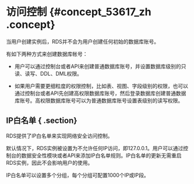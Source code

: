 # 访问控制 {#concept_53617_zh .concept}

当用户创建实例后，RDS并不会为用户创建任何初始的数据库账号。

有如下两种方式来创建数据库帐号：

-   用户可以通过控制台或者API来创建普通数据库账号，并设置数据库级别的只读、读写、DDL、DML权限。

-   如果用户需要更细粒度的权限控制，比如表、视图、字段级别的权限，也可以通过控制台或者API先创建高权限数据库账号，然后登录数据库创建普通数据库账号。高权限数据库账号可以为普通数据库账号设置表级别的读写权限。


## IP白名单 { .section}

RDS提供了IP白名单来实现网络安全访问控制。

默认情况下，RDS实例被设置为不允许任何IP访问，即127.0.0.1。用户可以通过控制台的数据安全性模块或者API来添加IP白名单规则。IP白名单的更新无需重启RDS实例，因此不会影响用户的使用。

IP白名单可以设置多个分组，每个分组可配置1000个IP或IP段。

